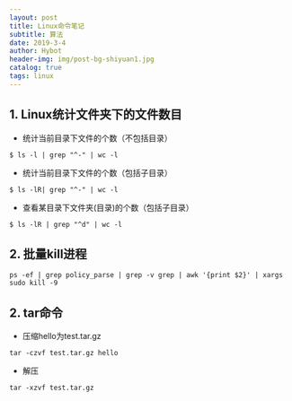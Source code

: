```yaml
---
layout: post 
title: Linux命令笔记
subtitle: 算法 
date: 2019-3-4 
author: Hybot 
header-img: img/post-bg-shiyuan1.jpg 
catalog: true 
tags: linux
---
```


## 1. Linux统计文件夹下的文件数目

- 统计当前目录下文件的个数（不包括目录）
```
$ ls -l | grep "^-" | wc -l
```
- 统计当前目录下文件的个数（包括子目录）
```
$ ls -lR| grep "^-" | wc -l
```
- 查看某目录下文件夹(目录)的个数（包括子目录）
```
$ ls -lR | grep "^d" | wc -l
```

## 2. 批量kill进程
```
ps -ef | grep policy_parse | grep -v grep | awk '{print $2}' | xargs sudo kill -9
```

## 2. tar命令
- 压缩hello为test.tar.gz
```
tar -czvf test.tar.gz hello
```
- 解压
```
tar -xzvf test.tar.gz
```
